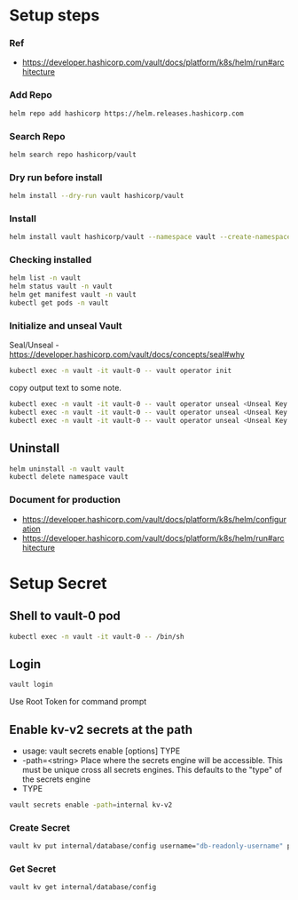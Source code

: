 # Setup steps

### Ref  
- https://developer.hashicorp.com/vault/docs/platform/k8s/helm/run#architecture

### Add Repo
```bash
helm repo add hashicorp https://helm.releases.hashicorp.com
```

### Search Repo
```bash
helm search repo hashicorp/vault
```

### Dry run before install
```bash
helm install --dry-run vault hashicorp/vault
```

### Install
```bash
helm install vault hashicorp/vault --namespace vault --create-namespace
```
### Checking installed
```bash
helm list -n vault
helm status vault -n vault
helm get manifest vault -n vault
kubectl get pods -n vault
```


### Initialize and unseal Vault  
Seal/Unseal - https://developer.hashicorp.com/vault/docs/concepts/seal#why  

```bash
kubectl exec -n vault -it vault-0 -- vault operator init
```  
copy output text to some note.

```bash
kubectl exec -n vault -it vault-0 -- vault operator unseal <Unseal Key 1>
kubectl exec -n vault -it vault-0 -- vault operator unseal <Unseal Key 2>
kubectl exec -n vault -it vault-0 -- vault operator unseal <Unseal Key 3>
```
## Uninstall  
```bash
helm uninstall -n vault vault
kubectl delete namespace vault
```

### Document for production  
- https://developer.hashicorp.com/vault/docs/platform/k8s/helm/configuration  
- https://developer.hashicorp.com/vault/docs/platform/k8s/helm/run#architecture

# Setup Secret

## Shell to vault-0 pod
```bash
kubectl exec -n vault -it vault-0 -- /bin/sh
```

## Login
```bash
vault login
```
Use Root Token for command prompt  


## Enable kv-v2 secrets at the path  

- usage: vault secrets enable [options] TYPE
- -path=\<string\>
      Place where the secrets engine will be accessible. This must be unique
      cross all secrets engines. This defaults to the "type" of the secrets
      engine
- TYPE
```bash
vault secrets enable -path=internal kv-v2
```

### Create Secret
```bash
vault kv put internal/database/config username="db-readonly-username" password="db-secret-password"
```

### Get Secret
```bash
vault kv get internal/database/config
```

